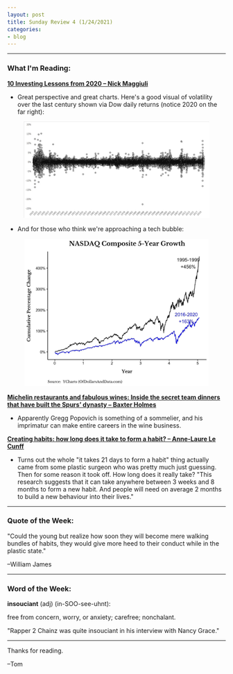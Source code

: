 ```yaml
---
layout: post
title: Sunday Review 4 (1/24/2021)
categories:
- blog
---
```


---

### What I'm Reading:

**[10 Investing Lessons from 2020 – Nick Maggiuli](https://click.convertkit-mail2.com/8kur4rl09otohdz58qck/owhkhqh465e5zgtv/aHR0cHM6Ly9vZmRvbGxhcnNhbmRkYXRhLmNvbS8xMC1pbnZlc3RpbmctbGVzc29ucy1mcm9tLTIwMjAv)**
* Great perspective and great charts. Here's a good visual of volatility over the last century shown via Dow daily returns (notice 2020 on the far right):
<p align="center">
<img src="/vol.jpg" id="logo" width="428" height="222"/>
</p>

* And for those who think we're approaching a tech bubble:
<p align="center">
<img src="/tech.jpg" id="logo" width="425" height="340"/>
</p>

**[Michelin restaurants and fabulous wines: Inside the secret team dinners that have built the Spurs’ dynasty – Baxter Holmes](https://click.convertkit-mail2.com/8kur4rl09otohdz58qck/z2hghnhok0z0gwip/aHR0cHM6Ly93d3cuZXNwbi5jb20vbmJhL3N0b3J5L18vaWQvMjY1MjQ2MDAvc2VjcmV0LXRlYW0tZGlubmVycy1idWlsdC1zcHVycy1keW5hc3R5)**
* Apparently Gregg Popovich is something of a sommelier, and his imprimatur can make entire careers in the wine business.

**[Creating habits: how long does it take to form a habit? – Anne-Laure Le Cunff](https://click.convertkit-mail2.com/8kur4rl09otohdz58qck/p8heh9h928e8v8hq/aHR0cHM6Ly9uZXNzbGFicy5jb20vY3JlYXRpbmctaGFiaXRz)**
* Turns out the whole "it takes 21 days to form a habit" thing actually came from some plastic surgeon who was pretty much just guessing. Then for some reason it took off. How long does it really take? "This research suggests that it can take anywhere between 3 weeks and 8 months to form a new habit. And people will need on average 2 months to build a new behaviour into their lives."

---

### Quote of the Week:

"Could the young but realize how soon they will become mere walking bundles of habits, they would give more heed to their conduct while in the plastic state." 

–William James

---

### Word of the Week:

**insouciant** (adj) (in-SOO-see-uhnt):

free from concern, worry, or anxiety; carefree; nonchalant.

"Rapper 2 Chainz was quite insouciant in his interview with Nancy Grace."

---

Thanks for reading.

–Tom
